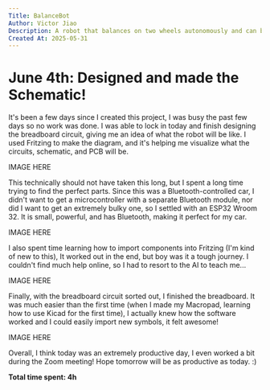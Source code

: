 ```yaml
---
Title: BalanceBot
Author: Victor Jiao
Description: A robot that balances on two wheels autonomously and can be controlled through Bluetooth.
Created At: 2025-05-31
---
```


# June 4th: Designed and made the Schematic!

It's been a few days since I created this project, I was busy the past few days so no work was done. I was able to lock in today and finish designing the breadboard circuit, giving me an idea of what the robot will be like. I used Fritzing to make the diagram, and it's helping me visualize what the circuits, schematic, and PCB will be.

IMAGE HERE

This technically should not have taken this long, but I spent a long time trying to find the perfect parts. Since this was a Bluetooth-controlled car, I didn't want to get a microcontroller with a separate Bluetooth module, nor did I want to get an extremely bulky one, so I settled with an ESP32 Wroom 32. It is small, powerful, and has Bluetooth, making it perfect for my car.

IMAGE HERE

I also spent time learning how to import components into Fritzing (I'm kind of new to this), It worked out in the end, but boy was it a tough journey. I couldn't find much help online, so I had to resort to the AI to teach me...

IMAGE HERE

Finally, with the breadboard circuit sorted out, I finished the breadboard. It was much easier than the first time (when I made my Macropad, learning how to use Kicad for the first time), I actually knew how the software worked and I could easily import new symbols, it felt awesome!

IMAGE HERE

Overall, I think today was an extremely productive day, I even worked a bit during the Zoom meeting! Hope tomorrow will be as productive as today. :)

**Total time spent: 4h**

